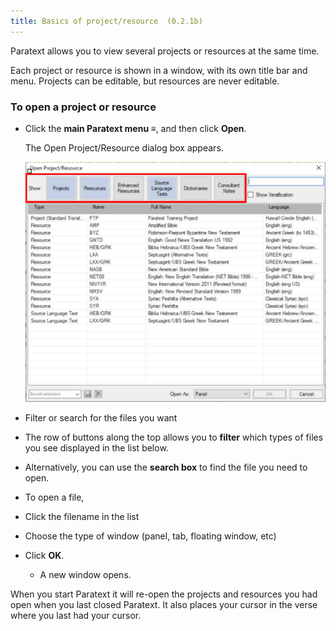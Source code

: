 ```yaml
---
title: Basics of project/resource  (0.2.1b)
---
```


Paratext allows you to view several projects or resources at the same time.

Each project or resource is shown in a window, with its own title bar and menu. Projects can be editable, but resources are never editable.

### To open a project or resource

- Click the **main Paratext menu ≡**, and then click **Open**.

    The Open Project/Resource dialog box appears.

    ![](../media/34923eb5e2b39c4da974ed4528ec47f8.png)

- Filter or search for the files you want
- The row of buttons along the top allows you to **filter** which types of files you see displayed in the list below.
- Alternatively, you can use the **search box** to find the file you need to open.
- To open a file,
- Click the filename in the list
- Choose the type of window (panel, tab, floating window, etc)
- Click **OK**.
  - A new window opens.

When you start Paratext it will re-open the projects and resources you had open when you last closed Paratext. It also places your cursor in the verse where you last had your cursor.

